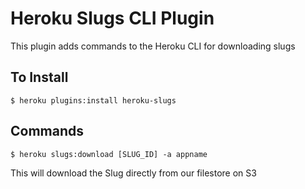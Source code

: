 # Heroku Slugs CLI Plugin

This plugin adds commands to the Heroku CLI for downloading slugs

## To Install

```
$ heroku plugins:install heroku-slugs
```

## Commands

```
$ heroku slugs:download [SLUG_ID] -a appname
```

This will download the Slug directly from our filestore on S3
